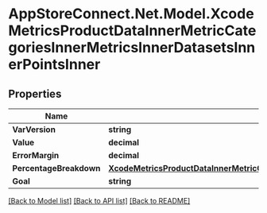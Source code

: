 # AppStoreConnect.Net.Model.XcodeMetricsProductDataInnerMetricCategoriesInnerMetricsInnerDatasetsInnerPointsInner

## Properties

Name | Type | Description | Notes
------------ | ------------- | ------------- | -------------
**VarVersion** | **string** |  | [optional] 
**Value** | **decimal** |  | [optional] 
**ErrorMargin** | **decimal** |  | [optional] 
**PercentageBreakdown** | [**XcodeMetricsProductDataInnerMetricCategoriesInnerMetricsInnerDatasetsInnerPointsInnerPercentageBreakdown**](XcodeMetricsProductDataInnerMetricCategoriesInnerMetricsInnerDatasetsInnerPointsInnerPercentageBreakdown.md) |  | [optional] 
**Goal** | **string** |  | [optional] 

[[Back to Model list]](../README.md#documentation-for-models) [[Back to API list]](../README.md#documentation-for-api-endpoints) [[Back to README]](../README.md)

